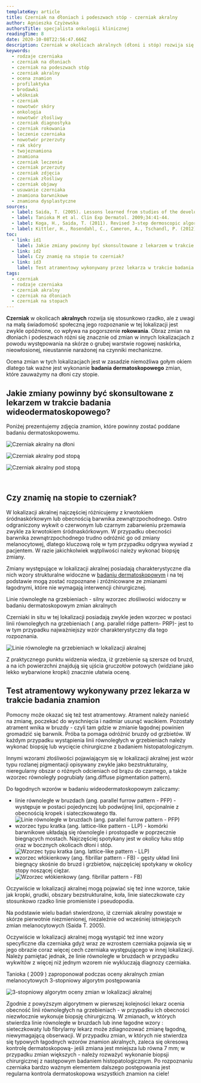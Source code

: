 ```yaml
---
templateKey: article
title: Czerniak na dłoniach i podeszwach stóp - czerniak akralny
author: Agnieszka Czyżewska
authorsTitle: specjalista onkologii klinicznej
readingTime: 8
date: 2020-10-08T22:56:47.666Z
description: Czerniak w okolicach akralnych (dłoni i stóp) rozwija się stosunkowo rzadko, ale  z uwagi na małą świadomość społeczną  jego rozpoznanie w tej lokalizacji jest zwykle opóźnione, co wpływa na  pogorszenie rokowania.
keywords:
  - rodzaje czerniaka
  - czerniak na dłoniach
  - czerniak na podeszwach stóp
  - czerniak akralny
  - ocena znamion
  - profilaktyka
  - brodawki
  - włókniak
  - czerniak
  - nowotwór skóry
  - onkologia
  - nowotwór złośliwy
  - czerniak diagnostyka
  - czerniak rokowania
  - leczenie czerniaka
  - nowotwór przerzuty
  - rak skóry
  - twojeznamiona
  - znamiona
  - czerniak leczenie
  - czerniak przerzuty
  - czerniak zdjęcia
  - czerniak złośliwy
  - czerniak objawy
  - usuwanie czerniaka
  - znamiona barwnikowe
  - znamiona dysplastyczne
sources:
  - label: Saida, T. (2005). Lessons learned from studies of the development of early melanoma. Int J Clin Oncol, 10, 371-374. 33.
  - label: Tanioka M et al. Clin Exp Dermatol. 2009;34:41-44.
  - label: Koga, H., Saida, T. (2011). Revised 3-step dermoscopic algorithm for the management of acral melanocytic lesions. Archives of Dermatology, 147, 741-743.
  - label: Kittler, H., Rosendahl, C., Cameron, A., Tschandl, P. (2012). Dermatoskopia. Algorytmiczna metoda oparta na analizie wzorca.
toc:
  - link: id1
    label: Jakie zmiany powinny być skonsultowane z lekarzem w trakcie badania wideodermatoskopowego?
  - link: id2
    label: Czy znamię na stopie to czerniak?
  - link: id3
    label: Test atramentowy wykonywany przez lekarza w trakcie badania znamion
tags:
  - czerniak
  - rodzaje czerniaka
  - czerniak akralny
  - czerniak na dłoniach
  - czerniak na stopach
---
```



**Czerniak** w okolicach **akralnych** rozwija się stosunkowo rzadko, ale z uwagi na małą świadomość społeczną jego rozpoznanie w tej lokalizacji jest zwykle opóźnione, co wpływa na pogorszenie **rokowania**. Obraz zmian na dłoniach i podeszwach różni się znacznie od zmian w innych lokalizacjach z powodu występowania na skórze o grubej warstwie rogowej naskórka, nieowłosionej, nieustannie narażonej na czynniki mechaniczne.

Ocena zmian w tych lokalizacjach jest w zasadzie niemożliwa gołym okiem dlatego tak ważne jest wykonanie **badania dermatoskopowego** zmian, które zauważymy na dłoni czy stopie.

<span id="id1" />

## Jakie zmiany powinny być skonsultowane z lekarzem w trakcie badania wideodermatoskopowego?


Poniżej prezentujemy zdjęcia znamion, które powinny zostać poddane badaniu dermatoskopowemu.


![Czerniak akralny na dłoni](img/czerniak_akralny_1.jpg "Czerniak akralny Czerniak akralny na dłoni")

![Czerniak akralny pod stopą](img/czerniak_akralny_2.jpg "Czerniak akralny pod stopą")

![Czerniak akralny pod stopą](img/czerniak_akralny_3.jpg "Czerniak akralny pod stopą")

<br />
<span id="id2" />

## Czy znamię na stopie to czerniak?

W lokalizacji akralnej najczęściej różnicujemy z krwotokiem śródnaskórkowym lub obecnością barwnika zewnątrzpochodnego. Ostro odgraniczony wykwit o czerwonym lub czarnym zabarwieniu przemawia zwykle za krwotokiem śródnaskórkowym. W przypadku obecności barwnika zewnątrzpochodnego trudno odróżnić go od zmiany melanocytowej, dlatego kluczową rolę w tym przypadku odgrywa wywiad z pacjentem. W razie jakichkolwiek wątpliwości należy wykonać biopsję zmiany.

Zmiany występujące w lokalizacji akralnej posiadają charakterystyczne dla nich wzory strukturalne widoczne w [badaniu dermatoskopowym](/dermatoskopia-badanie-znamion "badanie dermatoskopowe") i na tej podstawie mogą zostać rozpoznane i zróżnicowane ze zmianami łagodnymi, które nie wymagają interwencji chirurgicznej.

Linie równoległe na grzebieniach - silny wzorzec złośliwości widoczny w badaniu dermatoskopowym zmian akralnych

Czerniaki in situ w tej lokalizacji posiadają zwykle jeden wzorzec w postaci linii równoległych na grzebieniach ( ang. parallel ridge pattern- PRP)- jest to w tym przypadku najważniejszy wzór charakterystyczny dla tego rozpoznania.

![Linie równoległe na grzebieniach w lokalizacji akralnej](img/grzebienie_akralne.jpg "Linie równoległe na grzebieniach w lokalizacji akralnej")

Z praktycznego punktu widzenia wiedza, iż grzebienie są szersze od bruzd, a na ich powierzchni znajdują się ujścia gruczołów potowych (widziane jako lekko wybarwione kropki) znacznie ułatwia ocenę.



<span id="id3" />

## Test atramentowy wykonywany przez lekarza w trakcie badania znamion

Pomocny może okazać się też test atramentowy. Atrament należy nanieść na zmianę, poczekać do wyschnięcia i nadmiar usunąć wacikiem. Pozostały atrament wnika w bruzdy - czyli tam gdzie w zmianie łagodnej powinien gromadzić się barwnik. Próba ta pomaga odróżnić bruzdy od grzbietów. W każdym przypadku wystąpienia linii równoległych w grzebieniach należy wykonać biopsję lub wycięcie chirurgiczne z badaniem histopatologicznym.

Innymi wzorami złośliwości pojawiającym się w lokalizacji akralnej jest wzór typu rozlanej pigmentacji opisywany zwykle jako bezstrukturalny, nieregularny obszar o różnych odcieniach od brązu do czarnego, a także wzorzec równoległy pogrubiały (ang.diffuse pigmentation pattern).

Do łagodnych wzorów w badaniu wideodermatoskopowym zaliczamy:

* linie równoległe w bruzdach (ang. parallel furrow pattern - PFP) - występuje w postaci pojedynczej lub podwójnej linii, opcjonalnie z obecnością kropek i siateczkowatego tła.
![Linie równoległe w bruzdach (ang. parallel furrow pattern - PFP)](img/bruzdy_akralne.jpg "Linie równoległe w bruzdach (ang. parallel furrow pattern - PFP)")
* wzorzec typu kratka (ang. lattice-like pattern - LLP) - komórki barwnikowe układają się równolegle i prostopadle w poprzecznie biegnących mostach. Najczęściej spotykany jest w okolicy łuku stóp oraz w bocznych okolicach dłoni i stóp.
![Wzorzec typu kratka (ang. lattice-like pattern - LLP)](img/kratka.png "Wzorzec typu kratka (ang. lattice-like pattern - LLP)")
* wzorzec włókienkowy (ang. fibrillar pattern - FB) - gęsty układ linii biegnący skośnie do bruzd i grzbietów, najczęściej spotykany w okolicy stopy noszącej ciężar.
![Wzorzec włókienkowy (ang. fibrillar pattern - FB)](img/wlokienkowy.jpg "Wzorzec włókienkowy (ang. fibrillar pattern - FB)")

Oczywiście w lokalizacji akralnej mogą pojawiać się też inne wzorce, takie jak kropki, grudki, obszary bezstrukturalne, koła, linie siateczkowate czy stosunkowo rzadko linie promieniste i pseudopodia.

Na podstawie wielu badań stwierdzono, iż czerniak akralny powstaje w skórze pierwotnie niezmienionej, niezależnie od wcześniej istniejących zmian melanocytowych (Saida T. 2005).

Oczywiście w lokalizacji akralnej mogą wystąpić też inne wzory specyficzne dla czerniaka gdyż wraz ze wzrostem czerniaka pojawia się w jego obrazie coraz więcej cech czerniaka występującego w innej lokalizacji. Należy pamiętać jednak, że linie równoległe w bruzdach w przypadku wykwitów z więcej niż jednym wzorem nie wykluczają diagnozy czerniaka.

Tanioka ( 2009 ) zaproponował podczas oceny akralnych zmian melanocytowych 3-stopniowy algorytm postępowania


![3-stopniowy algorytm oceny zmian w lokalizacji akralnej](img/algorytm_oceny_akralnej.png "3-stopniowy algorytm oceny zmian w lokalizacji akralnej")

Zgodnie z powyższym algorytmem w pierwszej kolejności lekarz ocenia obecność linii równoległych na grzebieniach - w przypadku ich obecności niezwłocznie wykonuje biopsję chirurgiczną. W zmianach, w których stwierdza linie równoległe w bruzdach lub inne łagodne wzory : sieteczkowaty lub fibrylarny lekarz może zdiagnozować zmianę łagodną, niewymagającą obserwacji. W przypadku zmian, w których nie stwierdza się typowych łagodnych wzorów znamion akralnych, zaleca się okresową kontrolę dermatoskopową- jeśli zmiana jest mniejsza lub równa 7 mm; w przypadku zmian większych - należy rozważyć wykonanie biopsji chirurgicznej z następowym badaniem histopatologicznym. Po rozpoznaniu czerniaka bardzo ważnym elementem dalszego postępowania jest regularna kontrola dermatoskopowa wszystkich znamion na ciele!


<More link="/blog/jak-wyglada-czerniak-zdjecia" text="Jak wygląda czerniak? ZDJĘCIA" cta="Zobacz" />
